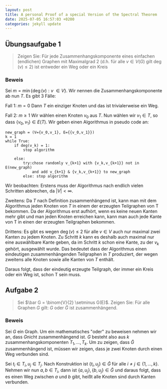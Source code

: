 ```yaml
---
layout: post
title: A personal Proof of a special Version of the Spectral Theorem
date: 2025-07-05 16:57:03 +0200
categories: jekyll update
---
```

## Übungsaufgabe 1
> Zeigen Sie: Für jede Zusammenhangskomponente eines einfachen (endlichen) Graphen mit Maximalgrad 2 (d.h. für alle $v \in V(G)$ gilt $\deg(v) \leq 2$) ist entweder ein Weg oder ein Kreis
### Beweis
Sei $m = \min\{\deg(v): v\ \in V\}$. Wir nennen die Zusammenhangskomponente ab nun $T$. Es gibt 3 Fälle:

Fall 1: $m = 0$
Dann $T$  ein einziger Knoten und das ist trivialerweise ein Weg. 

Fall 2: $m \geq 1$
Wir wählen einen Knoten $v_0$ aus $T$. Nun wählen wir $v_1 \in T$, so dass $\{v_0, v_1\} \in E(T)$. Wir geben einen Algorithmus in pseudo code an:

```
new_graph = (V={v_0,v_1}, E={{v_0,v_1}})
k = 1
while True: 
	if deg(v_k) = 1:
		stop algorithm

	else:
		try:chose randomly v_{k+1} with {v_k,v_{k+1}} not in E(new_graph) 
			and add v_{k+1} & {v_k,v_{k+1}} to new_graph
		else: stop algorithm
```  
 
Wir beobachten: 
Erstens muss der Algorithmus nach endlich vielen Schritten abbrechen, da $|V| < \infty$.

Zweitens: Da $T$ nach Definition zusammenhängend ist, kann man mit dem Algorithmus jeden Knoten von $T$ in einem der erzeugten Teilgraphen von T bekommen.  Da der Algorithmus erst aufhört, wenn es keine neuen Kanten mehr gibt und man jeden Knoten erreichen kann, kann man auch jede Kante von T in einen der erzeugten Teilgraphen bekommen.

Drittens: Es gibt es wegen $\deg(v) \leq 2$ für alle $v \in V$  auch nur maximal zwei Kanten zu jedem Knoten. Zu Schritt $k$ kann es deshalb auch maximal nur eine auswählbare Kante geben, da im Schritt $k$ schon eine Kante, zu der $v_k$ gehört, ausgewählt wurde. Das bedeutet dass der Algorithmus einen eindeutigen zusammenhängenden Teilgraphen in $T$ produziert, der wegen zweitens alle Knoten sowie alle Kanten von $T$ enthält. 

Daraus folgt, dass der eindeutig erzeugte Teilgraph, der immer ein Kreis oder ein Weg ist, schon T sein muss. 

## Aufgabe 2
> Sei $\bar G = \binom{V}{2} \setminus G(E)$. Zeigen Sie: Für alle Graphen $G$ gilt: $G$ oder $\bar G$ ist zusammenhängend. 

### Beweis
Sei $G$ ein Graph. Um ein mathematisches "oder" zu beweisen nehmen wir an, dass $G$nicht zusammenhängend ist. $G$ besteht also aus $k$ zusammenhangskomponenten $T_1,...,T_k$. Um zu zeigen, dass $\bar G$ zusammenhängend ist, müssen wir zeigen, dass je zwei Knoten durch einen Weg verbunden sind. 

Sei $t_i \in T_i, u_j \in T_j$. Nach Konstruktion ist $\{t_i, u_j\} \in \bar G$ für alle $i \neq j \in \{1,...,k\}$. Nehmen wir nun $a,b \in T_i$, dann ist $\{a, u_j\},\{b, u_j\} \in \bar G$ und daraus folgt, dass es einen Weg zwischen $a$ und $b$ gibt, heißt alle Knoten sind durch Kanten verbunden. 